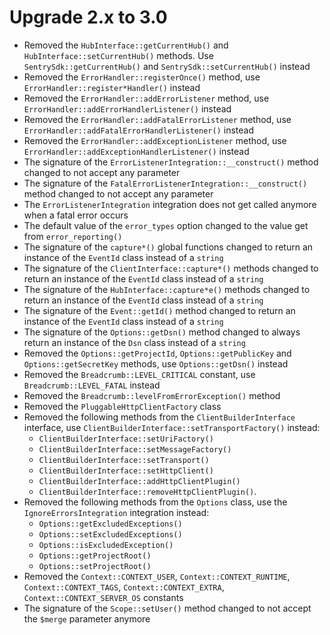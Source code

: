 # Upgrade 2.x to 3.0

- Removed the `HubInterface::getCurrentHub()` and `HubInterface::setCurrentHub()` methods. Use `SentrySdk::getCurrentHub()` and `SentrySdk::setCurrentHub()` instead
- Removed the `ErrorHandler::registerOnce()` method, use `ErrorHandler::register*Handler()` instead
- Removed the `ErrorHandler::addErrorListener` method, use `ErrorHandler::addErrorHandlerListener()` instead
- Removed the `ErrorHandler::addFatalErrorListener` method, use `ErrorHandler::addFatalErrorHandlerListener()` instead
- Removed the `ErrorHandler::addExceptionListener` method, use `ErrorHandler::addExceptionHandlerListener()` instead
- The signature of the `ErrorListenerIntegration::__construct()` method changed to not accept any parameter
- The signature of the `FatalErrorListenerIntegration::__construct()` method changed to not accept any parameter
- The `ErrorListenerIntegration` integration does not get called anymore when a fatal error occurs
- The default value of the `error_types` option changed to the value get from `error_reporting()`
- The signature of the `capture*()` global functions changed to return an instance of the `EventId` class instead of a `string`
- The signature of the `ClientInterface::capture*()` methods changed to return an instance of the `EventId` class instead of a `string`
- The signature of the `HubInterface::capture*e()` methods changed to return an instance of the `EventId` class instead of a `string`
- The signature of the `Event::getId()` method changed to return an instance of the `EventId` class instead of a `string`
- The signature of the `Options::getDsn()` method changed to always return an instance of the `Dsn` class instead of a `string`
- Removed the `Options::getProjectId`, `Options::getPublicKey` and `Options::getSecretKey` methods, use `Options::getDsn()` instead
- Removed the `Breadcrumb::LEVEL_CRITICAL` constant, use `Breadcrumb::LEVEL_FATAL` instead
- Removed the `Breadcrumb::levelFromErrorException()` method
- Removed the `PluggableHttpClientFactory` class
- Removed the following methods from the `ClientBuilderInterface` interface, use `ClientBuilderInterface::setTransportFactory()` instead:
  - `ClientBuilderInterface::setUriFactory()`
  - `ClientBuilderInterface::setMessageFactory()`
  - `ClientBuilderInterface::setTransport()`
  - `ClientBuilderInterface::setHttpClient()`
  - `ClientBuilderInterface::addHttpClientPlugin()`
  - `ClientBuilderInterface::removeHttpClientPlugin()`.
- Removed the following methods from the `Options` class, use the `IgnoreErrorsIntegration` integration instead:
  - `Options::getExcludedExceptions()`
  - `Options::setExcludedExceptions()`
  - `Options::isExcludedException()`
  - `Options::getProjectRoot()`
  - `Options::setProjectRoot()`
- Removed the `Context::CONTEXT_USER`, `Context::CONTEXT_RUNTIME`, `Context::CONTEXT_TAGS`, `Context::CONTEXT_EXTRA`, `Context::CONTEXT_SERVER_OS` constants
- The signature of the `Scope::setUser()` method changed to not accept the `$merge` parameter anymore
